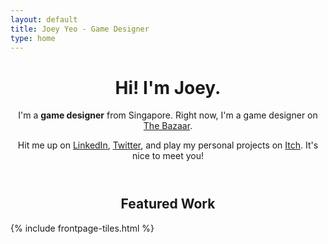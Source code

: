```yaml
---
layout: default
title: Joey Yeo - Game Designer
type: home
---
```


<header>
<h1>Hi! I'm Joey.</h1>
<p>I'm a <strong>game designer</strong> from Singapore. Right now, I'm a game designer on <a href="https://playthebazaar.com">The Bazaar</a>.</p>

<p>Hit me up on <a href="https://www.linkedin.com/in/yeojoey/">LinkedIn</a>, <a href="https://www.twitter.com/yeojoey">Twitter</a>, and play my personal projects on <a href="https://yeojoey.itch.io">Itch</a>. It's nice to meet you!</p>
</header>

<h2 style="text-align:center">Featured Work</h2>

{% include frontpage-tiles.html %}
